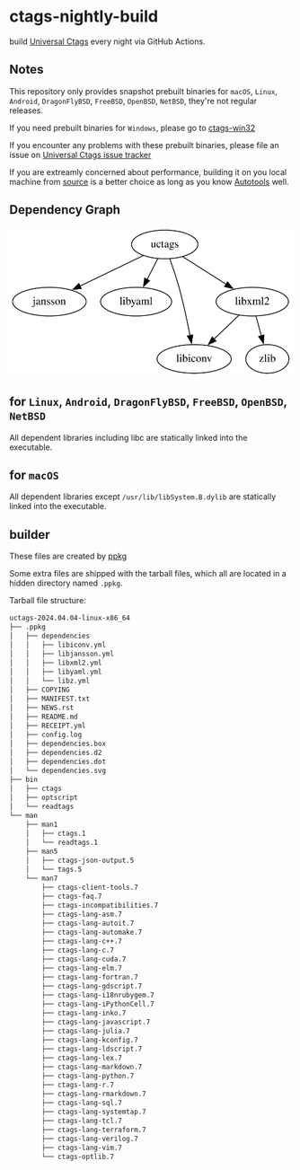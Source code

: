 # ctags-nightly-build

build [Universal Ctags](https://github.com/universal-ctags/ctags) every night via GitHub Actions.

## Notes

This repository only provides snapshot prebuilt binaries for `macOS`, `Linux`, `Android`, `DragonFlyBSD`, `FreeBSD`, `OpenBSD`, `NetBSD`, they're not regular releases.

If you need prebuilt binaries for `Windows`, please go to [ctags-win32](https://github.com/universal-ctags/ctags-win32)

If you encounter any problems with these prebuilt binaries, please file an issue on [Universal Ctags issue tracker](https://github.com/universal-ctags/ctags/issues)

If you are extreamly concerned about performance, building it on you local machine from [source](https://github.com/universal-ctags/ctags) is a better choice as long as you know [Autotools](https://www.gnu.org/software/automake/manual/html_node/Autotools-Introduction.html) well.

## Dependency Graph

![dependencies](uctags-dependencies.svg)

## for `Linux`, `Android`, `DragonFlyBSD`, `FreeBSD`, `OpenBSD`, `NetBSD`

All dependent libraries including libc are statically linked into the executable.

## for `macOS`

All dependent libraries except `/usr/lib/libSystem.B.dylib` are statically linked into the executable.

## builder

These files are created by [ppkg](https://github.com/leleliu008/ppkg)

Some extra files are shipped with the tarball files, which all are located in a hidden directory named `.ppkg`.

Tarball file structure:

```text
uctags-2024.04.04-linux-x86_64
├── .ppkg
│   ├── dependencies
│   │   ├── libiconv.yml
│   │   ├── libjansson.yml
│   │   ├── libxml2.yml
│   │   ├── libyaml.yml
│   │   └── libz.yml
│   ├── COPYING
│   ├── MANIFEST.txt
│   ├── NEWS.rst
│   ├── README.md
│   ├── RECEIPT.yml
│   ├── config.log
│   ├── dependencies.box
│   ├── dependencies.d2
│   ├── dependencies.dot
│   └── dependencies.svg
├── bin
│   ├── ctags
│   ├── optscript
│   └── readtags
└── man
    ├── man1
    │   ├── ctags.1
    │   └── readtags.1
    ├── man5
    │   ├── ctags-json-output.5
    │   └── tags.5
    └── man7
        ├── ctags-client-tools.7
        ├── ctags-faq.7
        ├── ctags-incompatibilities.7
        ├── ctags-lang-asm.7
        ├── ctags-lang-autoit.7
        ├── ctags-lang-automake.7
        ├── ctags-lang-c++.7
        ├── ctags-lang-c.7
        ├── ctags-lang-cuda.7
        ├── ctags-lang-elm.7
        ├── ctags-lang-fortran.7
        ├── ctags-lang-gdscript.7
        ├── ctags-lang-i18nrubygem.7
        ├── ctags-lang-iPythonCell.7
        ├── ctags-lang-inko.7
        ├── ctags-lang-javascript.7
        ├── ctags-lang-julia.7
        ├── ctags-lang-kconfig.7
        ├── ctags-lang-ldscript.7
        ├── ctags-lang-lex.7
        ├── ctags-lang-markdown.7
        ├── ctags-lang-python.7
        ├── ctags-lang-r.7
        ├── ctags-lang-rmarkdown.7
        ├── ctags-lang-sql.7
        ├── ctags-lang-systemtap.7
        ├── ctags-lang-tcl.7
        ├── ctags-lang-terraform.7
        ├── ctags-lang-verilog.7
        ├── ctags-lang-vim.7
        └── ctags-optlib.7
```
